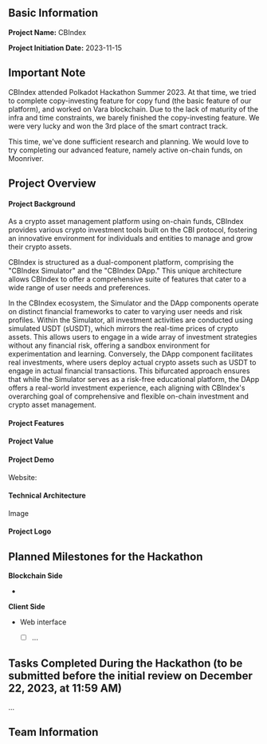 ## Basic Information

**Project Name:** CBIndex

**Project Initiation Date:** 2023-11-15

## Important Note 
CBIndex attended Polkadot Hackathon Summer 2023. At that time, we tried to complete copy-investing feature for copy fund (the basic feature of our platform), and worked on Vara blockchain. Due to the lack of maturity of the infra and time constraints, we barely finished the copy-investing feature. We were very lucky and won the 3rd place of the smart contract track.

This time, we've done sufficient research and planning. We would love to try completing our advanced feature, namely active on-chain funds, on Moonriver.

## Project Overview

#### Project Background
As a crypto asset management platform using on-chain funds, CBIndex provides various crypto investment tools built on the CBI protocol, fostering an innovative environment for individuals and entities to manage and grow their crypto assets.

CBIndex is structured as a dual-component platform, comprising the "CBIndex Simulator" and the "CBIndex DApp." This unique architecture allows CBIndex to offer a comprehensive suite of features that cater to a wide range of user needs and preferences.

In the CBIndex ecosystem, the Simulator and the DApp components operate on distinct financial frameworks to cater to varying user needs and risk profiles. Within the Simulator, all investment activities are conducted using simulated USDT (sUSDT), which mirrors the real-time prices of crypto assets. This allows users to engage in a wide array of investment strategies without any financial risk, offering a sandbox environment for experimentation and learning. Conversely, the DApp component facilitates real investments, where users deploy actual crypto assets such as USDT to engage in actual financial transactions. This bifurcated approach ensures that while the Simulator serves as a risk-free educational platform, the DApp offers a real-world investment experience, each aligning with CBIndex's overarching goal of comprehensive and flexible on-chain investment and crypto asset management. 





#### Project Features



#### Project Value



#### Project Demo

Website:

#### Technical Architecture

Image

#### Project Logo



## Planned Milestones for the Hackathon

**Blockchain Side**

- 

**Client Side**

- Web interface
  
  - [ ] ...

## Tasks Completed During the Hackathon (to be submitted before the initial review on December 22, 2023, at 11:59 AM)

...

## Team Information
